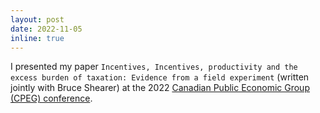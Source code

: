 ```yaml
---
layout: post
date: 2022-11-05
inline: true
---
```


I presented my paper `Incentives, Incentives, productivity and the excess burden of taxation: Evidence from a field experiment` (written jointly with Bruce Shearer) at the 2022 [Canadian Public Economic Group (CPEG) conference](https://www.cpeg.ca/conferences/2022-concordia-university/).
